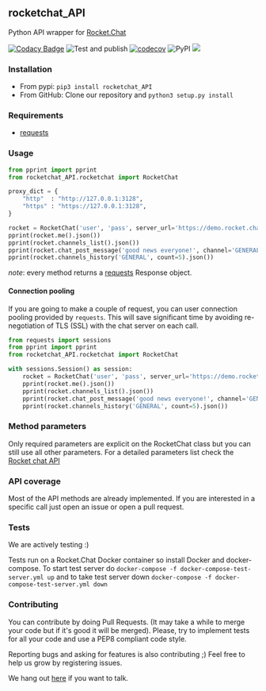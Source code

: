 ## rocketchat_API
Python API wrapper for [Rocket.Chat](https://rocket.chat/docs/developer-guides/rest-api/)

[![Codacy Badge](https://api.codacy.com/project/badge/Grade/fff725d9a0974c6597c2dd007daaa86e)](https://www.codacy.com/app/jadolg/rocketchat_API?utm_source=github.com&amp;utm_medium=referral&amp;utm_content=jadolg/rocketchat_API&amp;utm_campaign=Badge_Grade) ![Test and publish](https://github.com/jadolg/rocketchat_API/workflows/Test%20and%20publish/badge.svg?branch=master) [![codecov](https://codecov.io/gh/jadolg/rocketchat_API/branch/master/graph/badge.svg)](https://codecov.io/gh/jadolg/rocketchat_API) ![PyPI](https://img.shields.io/pypi/v/rocketchat_API.svg) ![](https://img.shields.io/pypi/dm/rocketchat-api.svg)

### Installation
- From pypi:
`pip3 install rocketchat_API`
- From GitHub:
Clone our repository and `python3 setup.py install`

### Requirements
- [requests](https://github.com/kennethreitz/requests)

### Usage
```python
from pprint import pprint
from rocketchat_API.rocketchat import RocketChat

proxy_dict = {
    "http"  : "http://127.0.0.1:3128",
    "https" : "https://127.0.0.1:3128",
}

rocket = RocketChat('user', 'pass', server_url='https://demo.rocket.chat', proxies=proxy_dict)
pprint(rocket.me().json())
pprint(rocket.channels_list().json())
pprint(rocket.chat_post_message('good news everyone!', channel='GENERAL', alias='Farnsworth').json())
pprint(rocket.channels_history('GENERAL', count=5).json())
```

*note*: every method returns a [requests](https://github.com/kennethreitz/requests) Response object.

#### Connection pooling
If you are going to make a couple of request, you can user connection pooling provided by `requests`. This will save significant time by avoiding re-negotiation of TLS (SSL) with the chat server on each call.

```python
from requests import sessions
from pprint import pprint
from rocketchat_API.rocketchat import RocketChat

with sessions.Session() as session:
    rocket = RocketChat('user', 'pass', server_url='https://demo.rocket.chat', session=session)
    pprint(rocket.me().json())
    pprint(rocket.channels_list().json())
    pprint(rocket.chat_post_message('good news everyone!', channel='GENERAL', alias='Farnsworth').json())
    pprint(rocket.channels_history('GENERAL', count=5).json())
```
 

### Method parameters
Only required parameters are explicit on the RocketChat class but you can still use all other parameters. For a detailed parameters list check the [Rocket chat API](https://rocket.chat/docs/developer-guides/rest-api/)

### API coverage
Most of the API methods are already implemented. If you are interested in a specific call just open an issue or open a pull request.

### Tests
We are actively testing :) 

Tests run on a Rocket.Chat Docker container so install Docker and docker-compose. To start test server do `docker-compose -f docker-compose-test-server.yml up` and to take test server down `docker-compose -f docker-compose-test-server.yml down`

### Contributing
You can contribute by doing Pull Requests. (It may take a while to merge your code but if it's good it will be merged). Please, try to implement tests for all your code and use a PEP8 compliant code style.

Reporting bugs and asking for features is also contributing ;) Feel free to help us grow by registering issues.

We hang out [here](https://demo.rocket.chat/channel/python_rocketchat_api) if you want to talk. 
